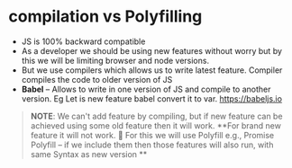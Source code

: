 # compilation vs Polyfilling
* JS is 100% backward compatible 
* As a developer we should be using new features without worry but by this we will be limiting browser and node versions.
* But we use compilers which allows us to write latest feature. Compiler compiles the code to older version of JS
* **Babel** – Allows to write in one version of JS and compile to another version. Eg Let is new feature babel convert it to var. https://babeljs.io   
> **NOTE**: We can't add feature by compiling, but if new feature can be achieved using some old feature then it will work. **For brand new feature it will not work.  For this we will use Polyfill e.g., Promise Polyfill – if we include them then those features will also run, with same Syntax as new version **